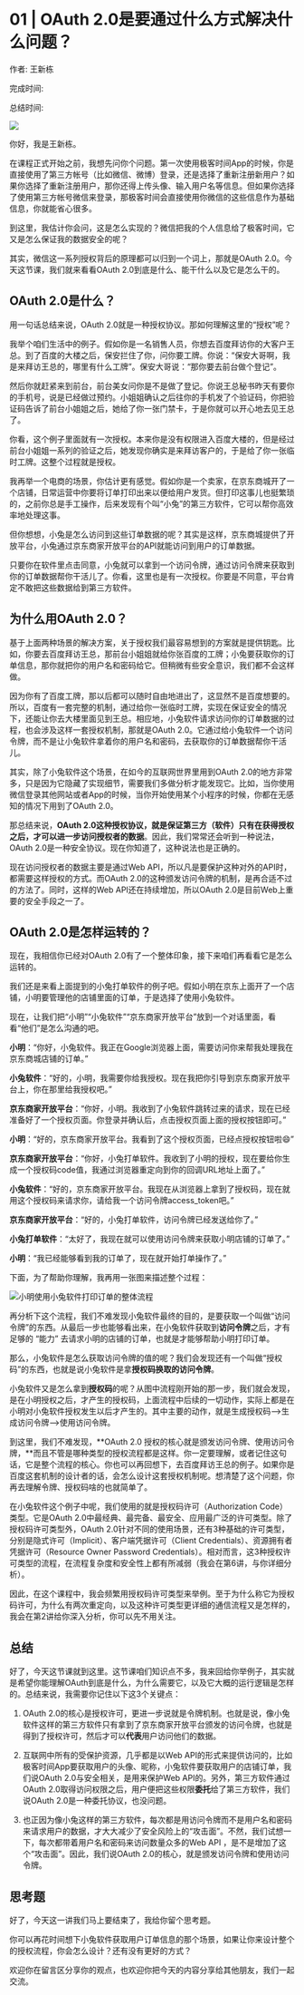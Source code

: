# 01 \| OAuth 2.0是要通过什么方式解决什么问题？

作者: 王新栋

完成时间:

总结时间:

![](<https://static001.geekbang.org/resource/image/1a/11/1a65332970ce0015c6ab1d7af4573511.jpg>)

<audio><source src="https://static001.geekbang.org/resource/audio/9a/08/9a647b240689c769294d3736b5103c08.mp3" type="audio/mpeg"></audio>

你好，我是王新栋。

在课程正式开始之前，我想先问你个问题。第一次使用极客时间App的时候，你是直接使用了第三方帐号（比如微信、微博）登录，还是选择了重新注册新用户？如果你选择了重新注册用户，那你还得上传头像、输入用户名等信息。但如果你选择了使用第三方帐号微信来登录，那极客时间会直接使用你微信的这些信息作为基础信息，你就能省心很多。

到这里，我估计你会问，这是怎么实现的？微信把我的个人信息给了极客时间，它又是怎么保证我的数据安全的呢？

其实，微信这一系列授权背后的原理都可以归到一个词上，那就是OAuth 2.0。今天这节课，我们就来看看OAuth 2.0到底是什么、能干什么以及它是怎么干的。

## OAuth 2.0是什么？

用一句话总结来说，OAuth 2.0就是一种授权协议。那如何理解这里的“授权”呢？

我举个咱们生活中的例子。假如你是一名销售人员，你想去百度拜访你的大客户王总。到了百度的大楼之后，保安拦住了你，问你要工牌。你说：“保安大哥啊，我是来拜访王总的，哪里有什么工牌”。保安大哥说：“那你要去前台做个登记”。

然后你就赶紧来到前台，前台美女问你是不是做了登记。你说王总秘书昨天有要你的手机号，说是已经做过预约。小姐姐确认之后往你的手机发了个验证码，你把验证码告诉了前台小姐姐之后，她给了你一张门禁卡，于是你就可以开心地去见王总了。

<!-- [[[read_end]]] -->

你看，这个例子里面就有一次授权。本来你是没有权限进入百度大楼的，但是经过前台小姐姐一系列的验证之后，她发现你确实是来拜访客户的，于是给了你一张临时工牌。这整个过程就是授权。

我再举一个电商的场景，你估计更有感觉。假如你是一个卖家，在京东商城开了一个店铺，日常运营中你要将订单打印出来以便给用户发货。但打印这事儿也挺繁琐的，之前你总是手工操作，后来发现有个叫“小兔”的第三方软件，它可以帮你高效率地处理这事。

但你想想，小兔是怎么访问到这些订单数据的呢？其实是这样，京东商城提供了开放平台，小兔通过京东商家开放平台的API就能访问到用户的订单数据。

只要你在软件里点击同意，小兔就可以拿到一个访问令牌，通过访问令牌来获取到你的订单数据帮你干活儿了。你看，这里也是有一次授权。你要是不同意，平台肯定不敢把这些数据给到第三方软件。

## 为什么用OAuth 2.0？

基于上面两种场景的解决方案，关于授权我们最容易想到的方案就是提供钥匙。比如，你要去百度拜访王总，那前台小姐姐就给你张百度的工牌；小兔要获取你的订单信息，那你就把你的用户名和密码给它。但稍微有些安全意识，我们都不会这样做。

因为你有了百度工牌，那以后都可以随时自由地进出了，这显然不是百度想要的。所以，百度有一套完整的机制，通过给你一张临时工牌，实现在保证安全的情况下，还能让你去大楼里面见到王总。相应地，小兔软件请求访问你的订单数据的过程，也会涉及这样一套授权机制，那就是OAuth 2.0。它通过给小兔软件一个访问令牌，而不是让小兔软件拿着你的用户名和密码，去获取你的订单数据帮你干活儿。

其实，除了小兔软件这个场景，在如今的互联网世界里用到OAuth 2.0的地方非常多，只是因为它隐藏了实现细节，需要我们多做分析才能发现它。比如，当你使用微信登录其他网站或者App的时候，当你开始使用某个小程序的时候，你都在无感知的情况下用到了OAuth 2.0。

那总结来说，**OAuth 2.0这种授权协议，就是保证第三方（软件）只有在获得授权之后，才可以进一步访问授权者的数据**。因此，我们常常还会听到一种说法，OAuth 2.0是一种安全协议。现在你知道了，这种说法也是正确的。

现在访问授权者的数据主要是通过Web API，所以凡是要保护这种对外的API时，都需要这样授权的方式。而OAuth 2.0的这种颁发访问令牌的机制，是再合适不过的方法了。同时，这样的Web API还在持续增加，所以OAuth 2.0是目前Web上重要的安全手段之一了。

## OAuth 2.0是怎样运转的？

现在，我相信你已经对OAuth 2.0有了一个整体印象，接下来咱们再看看它是怎么运转的。

我们还是来看上面提到的小兔打单软件的例子吧。假如小明在京东上面开了一个店铺，小明要管理他的店铺里面的订单，于是选择了使用小兔软件。

现在，让我们把“小明”“小兔软件”“京东商家开放平台”放到一个对话里面，看看“他们”是怎么沟通的吧。

**小明**：“你好，小兔软件。我正在Google浏览器上面，需要访问你来帮我处理我在京东商城店铺的订单。”

**小兔软件**：“好的，小明，我需要你给我授权。现在我把你引导到京东商家开放平台上，你在那里给我授权吧。”

**京东商家开放平台**：“你好，小明。我收到了小兔软件跳转过来的请求，现在已经准备好了一个授权页面。你登录并确认后，点击授权页面上面的授权按钮即可。”

**小明**：“好的，京东商家开放平台。我看到了这个授权页面，已经点授权按钮啦😄”

**京东商家开放平台**：“你好，小兔打单软件。我收到了小明的授权，现在要给你生成一个授权码code值，我通过浏览器重定向到你的回调URL地址上面了。”

**小兔软件**：“好的，京东商家开放平台。我现在从浏览器上拿到了授权码，现在就用这个授权码来请求你，请给我一个访问令牌access\_token吧。”

**京东商家开放平台**：“好的，小兔打单软件，访问令牌已经发送给你了。”

**小兔打单软件**：“太好了，我现在就可以使用访问令牌来获取小明店铺的订单了。”

**小明**：“我已经能够看到我的订单了，现在就开始打单操作了。”

下面，为了帮助你理解，我再用一张图来描述整个过程：

![](<https://static001.geekbang.org/resource/image/77/79/77197844a8f41a33cb68947b1dc9ee79.png?wh=1564*1118> "小明使用小兔软件打印订单的整体流程")

再分析下这个流程，我们不难发现小兔软件最终的目的，是要获取一个叫做“访问令牌”的东西。从最后一步也能够看出来，在小兔软件获取到**访问令牌**之后，才有足够的 “能力” 去请求小明的店铺的订单，也就是才能够帮助小明打印订单。

那么，小兔软件是怎么获取访问令牌的值的呢？我们会发现还有一个叫做“授权码”的东西，也就是说小兔软件是拿**授权码换取的访问令牌**。

小兔软件又是怎么拿到**授权码**的呢？从图中流程刚开始的那一步，我们就会发现，是在小明授权之后，才产生的授权码，上面流程中后续的一切动作，实际上都是在小明对小兔软件授权发生以后才产生的。其中主要的动作，就是生成授权码–>生成访问令牌–>使用访问令牌。

到这里，我们不难发现，**OAuth 2.0 授权的核心就是颁发访问令牌、使用访问令牌，**而且不管是哪种类型的授权流程都是这样。你一定要理解，或者记住这句话，它是整个流程的核心。你也可以再回想下，去百度拜访王总的例子。如果你是百度这套机制的设计者的话，会怎么设计这套授权机制呢。想清楚了这个问题，你再去理解令牌、授权码啥的也就简单了。

在小兔软件这个例子中呢，我们使用的就是授权码许可（Authorization Code）类型。它是OAuth 2.0中最经典、最完备、最安全、应用最广泛的许可类型。除了授权码许可类型外，OAuth 2.0针对不同的使用场景，还有3种基础的许可类型，分别是隐式许可（Implicit）、客户端凭据许可（Client Credentials）、资源拥有者凭据许可（Resource Owner Password Credentials）。相对而言，这3种授权许可类型的流程，在流程复杂度和安全性上都有所减弱（我会在第6讲，与你详细分析）。

因此，在这个课程中，我会频繁用授权码许可类型来举例。至于为什么称它为授权码许可，为什么有两次重定向，以及这种许可类型更详细的通信流程又是怎样的，我会在第2讲给你深入分析，你可以先不用关注。

## 总结

好了，今天这节课就到这里。这节课咱们知识点不多，我来回给你举例子，其实就是希望你能理解OAuth到底是什么，为什么需要它，以及它大概的运行逻辑是怎样的。总结来说，我需要你记住以下这3个关键点：

1. OAuth 2.0的核心是授权许可，更进一步说就是令牌机制。也就是说，像小兔软件这样的第三方软件只有拿到了京东商家开放平台颁发的访问令牌，也就是得到了授权许可，然后才可以**代表**用户访问他们的数据。

2. 互联网中所有的受保护资源，几乎都是以Web API的形式来提供访问的，比如极客时间App要获取用户的头像、昵称，小兔软件要获取用户的店铺订单，我们说OAuth 2.0与安全相关，是用来保护Web API的。另外，第三方软件通过OAuth 2.0取得访问权限之后，用户便把这些权限**委托**给了第三方软件，我们说OAuth 2.0是一种委托协议，也没问题。

3. 也正因为像小兔这样的第三方软件，每次都是用访问令牌而不是用户名和密码来请求用户的数据，才大大减少了安全风险上的“攻击面”。不然，我们试想一下，每次都带着用户名和密码来访问数量众多的Web API ，是不是增加了这个“攻击面”。因此，我们说OAuth 2.0的核心，就是颁发访问令牌和使用访问令牌。


<!-- -->

## 思考题

好了，今天这一讲我们马上要结束了，我给你留个思考题。

你可以再花时间想下小兔软件获取用户订单信息的那个场景，如果让你来设计整个的授权流程，你会怎么设计？还有没有更好的方式？

欢迎你在留言区分享你的观点，也欢迎你把今天的内容分享给其他朋友，我们一起交流。

